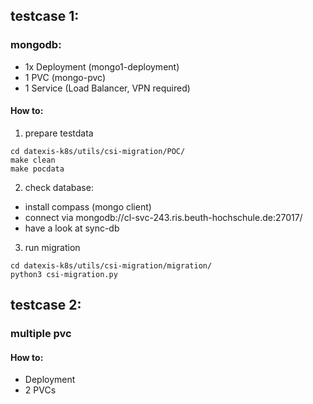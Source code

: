 ## testcase 1:
### mongodb:
- 1x Deployment (mongo1-deployment)
- 1 PVC (mongo-pvc)
- 1 Service (Load Balancer, VPN required)
    
#### How to:
1. prepare testdata

``` 
cd datexis-k8s/utils/csi-migration/POC/
make clean
make pocdata 

```
2. check database:
- install compass (mongo client)
- connect via mongodb://cl-svc-243.ris.beuth-hochschule.de:27017/
- have a look at sync-db

3. run migration

``` 
cd datexis-k8s/utils/csi-migration/migration/
python3 csi-migration.py

```

## testcase 2:
### multiple pvc

#### How to:
- Deployment
- 2 PVCs
